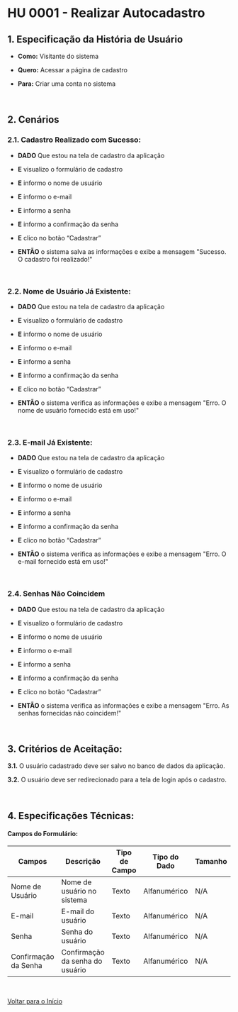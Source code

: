 # HU 0001 - Realizar Autocadastro <a name="inicio"></a>

## 1. Especificação da História de Usuário

-   **Como:** Visitante do sistema

-   **Quero:** Acessar a página de cadastro

-   **Para:** Criar uma conta no sistema

<br>

## 2. Cenários

### 2.1. Cadastro Realizado com Sucesso:

-   **DADO** Que estou na tela de cadastro da aplicação

-   **E** visualizo o formulário de cadastro

-   **E** informo o nome de usuário

-   **E** informo o e-mail

-   **E** informo a senha

-   **E** informo a confirmação da senha

-   **E** clico no botão “Cadastrar”

-   **ENTÃO** o sistema salva as informações e exibe a mensagem "Sucesso. O cadastro foi realizado!"

<br>

### 2.2. Nome de Usuário Já Existente:

-   **DADO** Que estou na tela de cadastro da aplicação

-   **E** visualizo o formulário de cadastro

-   **E** informo o nome de usuário

-   **E** informo o e-mail

-   **E** informo a senha

-   **E** informo a confirmação da senha

-   **E** clico no botão “Cadastrar”

-   **ENTÃO** o sistema verifica as informações e exibe a mensagem "Erro. O nome de usuário fornecido está em uso!"

<br>

### 2.3. E-mail Já Existente:

-   **DADO** Que estou na tela de cadastro da aplicação

-   **E** visualizo o formulário de cadastro

-   **E** informo o nome de usuário

-   **E** informo o e-mail

-   **E** informo a senha

-   **E** informo a confirmação da senha

-   **E** clico no botão “Cadastrar”

-   **ENTÃO** o sistema verifica as informações e exibe a mensagem "Erro. O e-mail fornecido está em uso!"

<br>

### 2.4. Senhas Não Coincidem

-   **DADO** Que estou na tela de cadastro da aplicação

-   **E** visualizo o formulário de cadastro

-   **E** informo o nome de usuário

-   **E** informo o e-mail

-   **E** informo a senha

-   **E** informo a confirmação da senha

-   **E** clico no botão “Cadastrar”

-   **ENTÃO** o sistema verifica as informações e exibe a mensagem "Erro. As senhas fornecidas não coincidem!"

<br>

## 3. Critérios de Aceitação:

**3.1.** O usuário cadastrado deve ser salvo no banco de dados da aplicação.

**3.2.** O usuário deve ser redirecionado para a tela de login após o cadastro.

<br>

## 4. Especificações Técnicas:

#### Campos do Formulário:

| Campos               | Descrição                       | Tipo de Campo | Tipo do Dado | Tamanho | Máscara | Editável | Obrigatório | Regras |
| -------------------- | ------------------------------- | ------------- | ------------ | ------- | ------- | -------- | ----------- | ------ |
| Nome de Usuário      | Nome de usuário no sistema      | Texto         | Alfanumérico | N/A     | N/A     | S        | S           | N/A    |
| E-mail               | E-mail do usuário               | Texto         | Alfanumérico | N/A     | N/A     | S        | S           | N/A    |
| Senha                | Senha do usuário                | Texto         | Alfanumérico | N/A     | N/A     | S        | S           | N/A    |
| Confirmação da Senha | Confirmação da senha do usuário | Texto         | Alfanumérico | N/A     | N/A     | S        | S           | N/A    |

<br>

[Voltar para o Início](#inicio)
